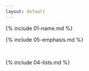 ```yaml
---
layout: default
---
```


{% include 01-name.md %}

{% include 05-emphasis.md %}

<br>

{% include 04-lists.md %}
